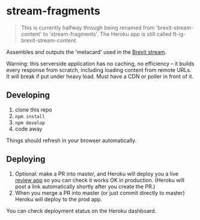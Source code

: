 # stream-fragments

> This is currently halfway through being renamed from 'brexit-stream-content' to 'stream-fragments'. The Heroku app is still called ft-ig-brexit-stream-content.

Assembles and outputs the 'metacard' used in the [Brexit stream](http://ft.com/brexit).

Warning: this serverside application has no caching, no efficiency – it builds every response from scratch, including loading content from remote URLs. It will break if put under heavy load. Must have a CDN or poller in front of it.

<!--
## Routes

- `/metacard/fragment.json` – outputs the metacard HTML but in a JSON object in the form `{"fragment": "..."}`. The stream app polls this via ft-poller and inlines it into the page.

- `/metacard/fragment-topic-summary.json` – outputs the topic-summary part of the metacard HTML but in a JSON object in the form `{"fragment": "..."}`. The stream app polls this via ft-poller and inlines it into the page.

- `/metacard/fragment-topic-guide.json` – outputs the topic-guide part of the metacard HTML (which is initially hidden in the complete fragment) but in a JSON object in the form `{"fragment": "..."}`. The stream app polls this via ft-poller and inlines it into the page.

- `/metacard/iframe.html` – the metacard, wrapped in an basic HTML document that's suitable for iframing.
	- [CDN-fronted URL for iframing](http://www.ft.com/ig/brexit-metacard-iframe.html) – this doesn't work if you're opted into Next, but doesn't need to as it's for embedding in old FT.com only.

- `/metacard/preview.html` – just for development – the metacard, wrapped in a document that mimics the outer structure of the Next stream app, so you can see how the metacard looks with inherited styles etc.
 -->

## Developing

1. clone this repo
2. `npm install`
3. `npm develop`
4. code away

Things should refresh in your browser automatically.

## Deploying

1. Optional: make a PR into master, and Heroku will deploy you a live [review app](https://blog.heroku.com/archives/2015/9/3/heroku_flow_pipelines_review_apps_and_github_sync) so you can check it works OK in production. (Heroku will post a link automatically shortly after you create the PR.)
2. When you merge a PR into master (or just commit directly to master) Heroku will deploy to the prod app.

You can check deployment status on the Heroku dashboard.
